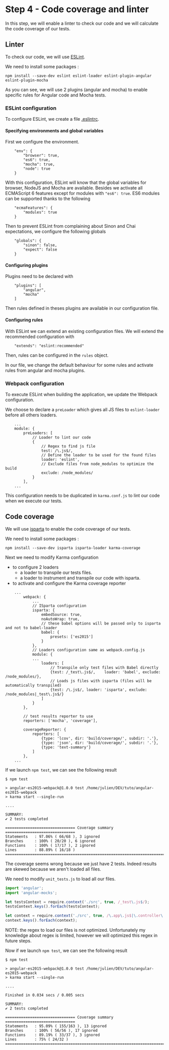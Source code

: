 # Step 4 - Code coverage and linter

In this step, we will enable a linter to check our code and we will calculate the code coverage of our tests.

## Linter

To check our code, we will use [ESLint](http://eslint.org/).

We need to install some packages :

```
npm install --save-dev eslint eslint-loader eslint-plugin-angular eslint-plugin-mocha
```

As you can see, we will use 2 plugins (angular and mocha) to enable specific rules for Angular code and Mocha tests.

### ESLint configuration

To configure ESLint, we create a file [.eslintrc](.eslintrc).

#### Specifying environments and global variables

First we configure the environment. 

```
	"env": {
		"browser": true,
		"es6": true,
		"mocha": true,
		"node": true
	}
```

With this configuration, ESLint will know that the global variables for browser, NodeJS and Mocha are available.
Besides we activate all ECMAScript 6 features except for modules with ``"es6": true``. ES6 modules can be supported thanks to the following 

```
	"ecmaFeatures": {
		"modules": true
	}
```

Then to prevent ESLint from complaining about Sinon and Chai expectations, we configure the following globals 

```
	"globals": {
		"sinon": false,
		"expect": false
	}
```

#### Configuring plugins

Plugins need to be declared with

```
	"plugins": [
		"angular",
		"mocha"
	]
```

Then rules defined in theses plugins are available in our configuration file.

#### Configuring rules

With ESLint we can extend an existing configuration files. We will extend the recommended configuration with

```
	"extends": "eslint:recommended"
```

Then, rules can be configured in the ``rules`` object. 

In our file, we change the default behaviour for some rules and activate rules from angular and mocha plugins.

### Webpack configuration

To execute ESLint when building the application, we update the Webpack configuration. 

We choose to declare a ``preLoader`` which gives all JS files to ``eslint-loader`` before all others loaders.

```
	...
	module: {
		preLoaders: [
			// Loader to lint our code
			{
				// Regex to find js file
				test: /\.js$/,
				// Define the loader to be used for the found files
				loader: 'eslint',
				// Exclude files from node_modules to optimize the build
				exclude: /node_modules/
			}
		],
	...
```

This configuration needs to be duplicated in ``karma.conf.js`` to lint our code when we execute our tests.

## Code coverage

We will use [isparta](https://github.com/douglasduteil/isparta) to enable the code coverage of our tests.

We need to install some packages :

```
npm install --save-dev isparta isparta-loader karma-coverage
```

Next we need to modify Karma configuration

  * to configure 2 loaders 
    * a loader to transpile our tests files.
    * a loader to instrument and transpile our code with isparta.
  * to activate and configure the Karma coverage reporter 

```
	...
		webpack: {
			...
			// ISparta configuration
			isparta: {
				embedSource: true,
				noAutoWrap: true,
				// these babel options will be passed only to isparta and not to babel-loader
				babel: {
					presets: ['es2015']
				}
			},
			// Loaders configuration same as webpack.config.js
			module: {
			...
				loaders: [
					// Transpile only test files with Babel directly
					{test: /_test\.js$/,	loader: 'babel', exclude: /node_modules/},
					// Loads js files with isparta (files will be automatically transpiled)
					{test: /\.js$/, loader: 'isparta', exclude: /node_modules|_test\.js$/}
				]
			}
		},

		// test results reporter to use
		reporters: ['mocha', 'coverage'],

		coverageReporter: {
			reporters: [
				{type: 'lcov', dir: 'build/coverage/', subdir: '.'},
				{type: 'json', dir: 'build/coverage/', subdir: '.'},
				{type: 'text-summary'}
			]
		},
	...
```

If we launch ``npm test``, we can see the following result

```
$ npm test

> angular-es2015-webpack@1.0.0 test /home/julien/DEV/tuto/angular-es2015-webpack
> karma start --single-run

....

SUMMARY:
✔ 2 tests completed

=============================== Coverage summary ===============================
Statements   : 97.06% ( 66/68 ), 3 ignored
Branches     : 100% ( 20/20 ), 6 ignored
Functions    : 100% ( 17/17 ), 2 ignored
Lines        : 88.89% ( 16/18 )
================================================================================
```

The coverage seems wrong because we just have 2 tests. Indeed results are skewed because we aren't loaded all files. 

We need to modify ``unit_tests.js`` to load all our files.

```javascript
import 'angular';
import 'angular-mocks';

let testsContext = require.context('./src', true, /_test\.js$/);
testsContext.keys().forEach(testsContext);

let context = require.context('./src', true, /\.app\.js$|\.controller\.js$|\.directive\.js$|\.module\.js$|\.service\.js$/);
context.keys().forEach(context);
```

NOTE: the regex to load our files is not optimized. Unfortunately my knowledge about regex is limited, however we will optimized this regex in future steps. 

Now if we launch ``npm test``, we can see the following result

```
$ npm test

> angular-es2015-webpack@1.0.0 test /home/julien/DEV/tuto/angular-es2015-webpack
> karma start --single-run

....

Finished in 0.034 secs / 0.005 secs

SUMMARY:
✔ 2 tests completed

=============================== Coverage summary ===============================
Statements   : 95.09% ( 155/163 ), 13 ignored
Branches     : 100% ( 56/56 ), 17 ignored
Functions    : 89.19% ( 33/37 ), 3 ignored
Lines        : 75% ( 24/32 )
================================================================================
```
